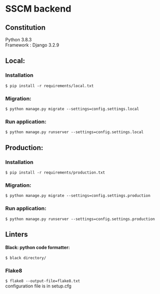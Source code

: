 # SSCM backend

## Constitution
Python 3.8.3   
Framework : Django 3.2.9

## Local:
### Installation
`$ pip install -r requirements/local.txt`  

### Migration:
`$ python manage.py migrate --settings=config.settings.local`

### Run application:
`$ python manage.py runserver --settings=config.settings.local`

## Production:

### Installation
`$ pip install -r requirements/production.txt`  

### Migration:
`$ python manage.py migrate --settings=config.settings.production`

### Run application:
`$ python manage.py runserver --settings=config.settings.production`

## Linters
#### Black: python code formatter:
`$ black directory/`

### Flake8
`$ flake8 --output-file=flake8.txt`  
configuration file is in setup.cfg
